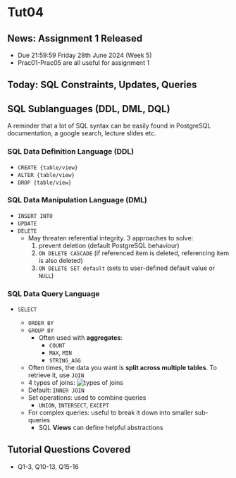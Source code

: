 # Tut04

## News: Assignment 1 Released

- Due 21:59:59 Friday 28th June 2024 (Week 5)
- Prac01-Prac05 are all useful for assignment 1

## Today: SQL Constraints, Updates, Queries

## SQL Sublanguages (DDL, DML, DQL)

A reminder that a lot of SQL syntax can be easily found in PostgreSQL documentation, a google search, lecture slides etc.

### SQL Data Definition Language (DDL)

- `CREATE {table/view}`
- `ALTER {table/view}`
- `DROP {table/view}`

### SQL Data Manipulation Language (DML)

- `INSERT INTO`
- `UPDATE`
- `DELETE`
  - May threaten referential integrity. 3 approaches to solve:
    1. prevent deletion (default PostgreSQL behaviour)
    2. `ON DELETE CASCADE` (if referenced item is deleted, referencing item is also deleted)
    3. `ON DELETE SET default` (sets to user-defined default value or `NULL`)

### SQL Data Query Language

- `SELECT`

  - `ORDER BY`
  - `GROUP BY`
    - Often used with **aggregates**:
      - `COUNT`
      - `MAX`, `MIN`
      - `STRING_AGG`
  - Often times, the data you want is **split across multiple tables**. To retrieve it, use `JOIN`
  - 4 types of joins: ![types of joins](https://learnsql.com/blog/learn-and-practice-sql-joins/2.png)
  - Default: `INNER JOIN`
  - Set operations: used to combine queries
    - `UNION`, `INTERSECT`, `EXCEPT`
  - For complex queries: useful to break it down into smaller sub-queries
    - SQL **Views** can define helpful abstractions

## Tutorial Questions Covered

- Q1-3, Q10-13, Q15-16
